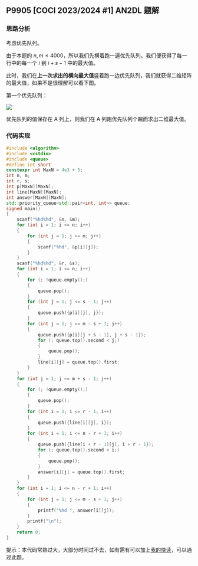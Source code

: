 ## P9905 [COCI 2023/2024 #1] AN2DL 题解

### 思路分析

考虑优先队列。

由于本题的 $n, m \le 4000$，所以我们先横着跑一遍优先队列。我们便获得了每一行中的每一个 $i$ 到 $i + s - 1$ 中的最大值。

此时，我们在**上一次求出的横向最大值**竖着跑一边优先队列，我们就获得二维矩阵的最大值，如果不是很理解可以看下图。

第一个优先队列：

![](https://cdn.luogu.com.cn/upload/image_hosting/lrassb3l.png)

优先队列的值保存在 A 列上，则我们在 A 列跑优先队列个踹而求出二维最大值。

### 代码实现

```cpp
#include <algorithm>
#include <cstdio>
#include <queue>
#define int short
constexpr int MaxN = 4e3 + 5;
int n, m;
int r, s;
int p[MaxN][MaxN];
int line[MaxN][MaxN];
int answer[MaxN][MaxN];
std::priority_queue<std::pair<int, int>> queue;
signed main()
{
    scanf("%hd%hd", &n, &m);
    for (int i = 1; i <= n; i++)
    {
        for (int j = 1; j <= m; j++)
        {
            scanf("%hd", &p[i][j]);
        }
    }
    scanf("%hd%hd", &r, &s);
    for (int i = 1; i <= n; i++)
    {
        for (; !queue.empty();)
        {
            queue.pop();
        }
        for (int j = 1; j <= s - 1; j++)
        {
            queue.push({p[i][j], j});
        }
        for (int j = 1; j <= m - s + 1; j++)
        {
            queue.push({p[i][j + s - 1], j + s - 1});
            for (; queue.top().second < j;)
            {
                queue.pop();
            }
            line[i][j] = queue.top().first;
        }
    }
    for (int j = 1; j <= m + s - 1; j++)
    {
        for (; !queue.empty();)
        {
            queue.pop();
        }
        for (int i = 1; i <= r - 1; i++)
        {
            queue.push({line[i][j], i});
        }
        for (int i = 1; i <= n - r + 1; i++)
        {
            queue.push({line[i + r - 1][j], i + r - 1});
            for (; queue.top().second < i;)
            {
                queue.pop();
            }
            answer[i][j] = queue.top().first;
        }
    }
    for (int i = 1; i <= n - r + 1; i++)
    {
        for (int j = 1; j <= m - s + 1; j++)
        {
            printf("%hd ", answer[i][j]);
        }
        printf("\n");
    }
    return 0;
}
```

提示：本代码常熟过大，大部分时间过不去，如有需有可以加上[我的快读](https://www.luogu.com.cn/paste/m60rpro7)，可以通过此题。